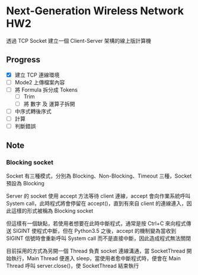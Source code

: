 # Next-Generation Wireless Network HW2

透過 TCP Socket 建立一個 Client-Server 架構的線上版計算機

## Progress

- [x] 建立 TCP 連線環境
- [ ] Mode2 上傳檔案內容
- [ ] 將 Formula 拆分成 Tokens
  - [ ] Trim
  - [ ] 將 數字 及 運算子拆開
- [ ] 中序式轉後序式
- [ ] 計算
- [ ] 判斷錯誤

## Note

### Blocking socket

Socket 有三種模式，分別為 Blocking、Non-Blocking、Timeout 三種，Socket 預設為 Blocking

Server 的 socket 使用 accept 方法等待 client 連線，accept 會向作業系統呼叫 System call，此時程式將會停留在 accept()，直到有來自 client 的連線連入，因此這樣的形式被稱為 Blocking socket

但這樣有一個缺點，若使用者想要在此時中斷程式，通常是按 Ctrl+C 來向程式傳送 SIGINT 使程式中斷，但在 Python3.5 之後，accept 的機制變為當收到 SIGINT 信號時會重新呼叫 System call 而不是直接中斷，因此造成程式無法關閉

目前採用的方式為另開一個 Thread 負責 socket 連線溝通，當 SocketThread 開始執行，Main Thread 便進入 sleep，當使用者愈中斷程式時，便會在 Main Thread 呼叫 server.close()，使 SocketThread 結束執行